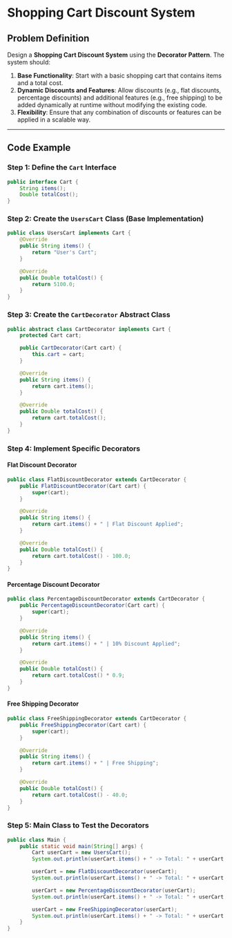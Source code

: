 # Shopping Cart Discount System

## Problem Definition

Design a **Shopping Cart Discount System** using the **Decorator Pattern**. The system should:

1. **Base Functionality**: Start with a basic shopping cart that contains items and a total cost.
2. **Dynamic Discounts and Features**: Allow discounts (e.g., flat discounts, percentage discounts) and additional features (e.g., free shipping) to be added dynamically at runtime without modifying the existing code.
3. **Flexibility**: Ensure that any combination of discounts or features can be applied in a scalable way.

---

## Code Example

### Step 1: Define the `Cart` Interface
```java
public interface Cart {
    String items();
    Double totalCost();
}
```

### Step 2: Create the `UsersCart` Class (Base Implementation)
```java
public class UsersCart implements Cart {
    @Override
    public String items() {
        return "User's Cart";
    }

    @Override
    public Double totalCost() {
        return 5100.0;
    }
}
```

### Step 3: Create the `CartDecorator` Abstract Class
```java
public abstract class CartDecorator implements Cart {
    protected Cart cart;

    public CartDecorator(Cart cart) {
        this.cart = cart;
    }

    @Override
    public String items() {
        return cart.items();
    }

    @Override
    public Double totalCost() {
        return cart.totalCost();
    }
}
```

### Step 4: Implement Specific Decorators
#### Flat Discount Decorator
```java
public class FlatDiscountDecorator extends CartDecorator {
    public FlatDiscountDecorator(Cart cart) {
        super(cart);
    }

    @Override
    public String items() {
        return cart.items() + " | Flat Discount Applied";
    }

    @Override
    public Double totalCost() {
        return cart.totalCost() - 100.0;
    }
}
```

#### Percentage Discount Decorator
```java
public class PercentageDiscountDecorator extends CartDecorator {
    public PercentageDiscountDecorator(Cart cart) {
        super(cart);
    }

    @Override
    public String items() {
        return cart.items() + " | 10% Discount Applied";
    }

    @Override
    public Double totalCost() {
        return cart.totalCost() * 0.9;
    }
}
```

#### Free Shipping Decorator
```java
public class FreeShippingDecorator extends CartDecorator {
    public FreeShippingDecorator(Cart cart) {
        super(cart);
    }

    @Override
    public String items() {
        return cart.items() + " | Free Shipping";
    }

    @Override
    public Double totalCost() {
        return cart.totalCost() - 40.0;
    }
}
```

### Step 5: Main Class to Test the Decorators
```java
public class Main {
    public static void main(String[] args) {
        Cart userCart = new UsersCart();
        System.out.println(userCart.items() + " -> Total: " + userCart.totalCost());

        userCart = new FlatDiscountDecorator(userCart);
        System.out.println(userCart.items() + " -> Total: " + userCart.totalCost());

        userCart = new PercentageDiscountDecorator(userCart);
        System.out.println(userCart.items() + " -> Total: " + userCart.totalCost());

        userCart = new FreeShippingDecorator(userCart);
        System.out.println(userCart.items() + " -> Total: " + userCart.totalCost());
    }
}
